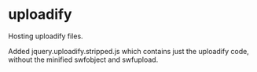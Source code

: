 uploadify
=========

Hosting uploadify files.

Added jquery.uploadify.stripped.js which contains just the uploadify code, without the minified swfobject and swfupload.
